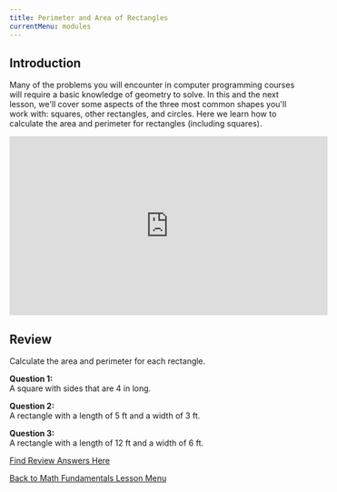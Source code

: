 ```yaml
---
title: Perimeter and Area of Rectangles
currentMenu: modules
---
```


## Introduction  

Many of the problems you will encounter in computer programming courses will require a basic knowledge of geometry to solve. In this and the next lesson, we'll cover some aspects of the three most common shapes you'll work with: squares, other rectangles, and circles. Here we learn how to calculate the area and perimeter for rectangles (including squares).

<div class="youtube-wrapper"><iframe width="560" height="315" src="https://www.youtube.com/embed/LoaBd-sPzkU?rel=0" frameborder="0" allowfullscreen></iframe></div>

## Review  
Calculate the area and perimeter for each rectangle.  

**Question 1:**   
A square with sides that are 4 in long.  

**Question 2:**   
A rectangle with a length of 5 ft and a width of 3 ft.  

**Question 3:**   
A rectangle with a length of 12 ft and a width of 6 ft.  

[Find Review Answers Here](../../ANSWERS.md)  

[Back to Math Fundamentals Lesson Menu](../)
